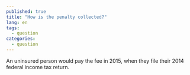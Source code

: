 ```yaml
---
published: true
title: "How is the penalty collected?"
lang: en
tags: 
  - question
categories: 
  - question
---
```


An uninsured person would pay the fee in 2015, when they file their 2014 federal income tax return.
